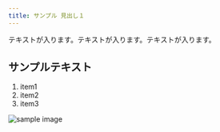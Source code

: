 ```yaml
---
title: サンプル 見出し１
---
```

テキストが入ります。テキストが入ります。テキストが入ります。

## サンプルテキスト

1. item1
2. item2
3. item3



![sample image](/docs/.vuepress/dist/sample.jpeg)
